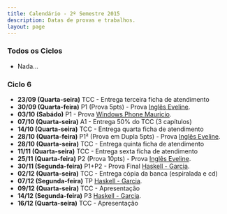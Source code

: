 ```yaml
---
title: Calendário - 2º Semestre 2015
description: Datas de provas e trabalhos.
layout: page
---
```


### Todos os Ciclos

- Nada...

### Ciclo 6

- **23/09 (Quarta-seira)** TCC - Entrega terceira ficha de atendimento
- **30/09 (Quarta-feira)** P1 (Prova 5pts) - Prova [Inglês Eveline](http://fatechub.github.io/fatecrl-curso-si//disciplinas/ciclo6_LIN-600_ingles-vi_eveline/index.html).
- **03/10 (Sabádo)** P1 - Prova [Windows Phone Mauricio](http://fatechub.github.io/fatecrl-curso-si//disciplinas/ciclo6_ISW-013_desenvolvimento-para-dispositivos-moveis-III_mauricio/index.html).
- **07/10 (Quarta-seira)** A1 - Entrega 50% do TCC (3 capítulos)
- **14/10 (Quarta-seira)** TCC - Entrega quarta ficha de atendimento
- **28/10 (Quarta-feira)** P1² (Prova em Dupla 5pts) - Prova [Inglês Eveline](http://fatechub.github.io/fatecrl-curso-si//disciplinas/ciclo6_LIN-600_ingles-vi_eveline/index.html).
- **28/10 (Quarta-seira)** TCC - Entrega quinta ficha de atendimento
- **11/11 (Quarta-seira)** TCC - Entrega sexta ficha de atendimento
- **25/11 (Quarta-feira)** P2 (Prova 10pts) - Prova [Inglês Eveline](http://fatechub.github.io/fatecrl-curso-si//disciplinas/ciclo6_LIN-600_ingles-vi_eveline/index.html).
- **30/11 (Segunda-feira)** P1+P2 - Prova Final [Haskell - Garcia](http://fatechub.github.io/fatecrl-curso-si//disciplinas/ciclo5_ITE-004_topicos-especiais-em-sistemas-para-internet-II_garcia/index.html).
- **02/12 (Quarta-seira)** TCC - Entrega cópia da banca (espiralada e cd)
- **07/12 (Segunda-feira)** TP [Haskell - Garcia](http://fatechub.github.io/fatecrl-curso-si//disciplinas/ciclo5_ITE-004_topicos-especiais-em-sistemas-para-internet-II_garcia/index.html).
- **09/12 (Quarta-seira)** TCC - Apresentação 
- **14/12 (Segunda-feira)** P3 [Haskell - Garcia](http://fatechub.github.io/fatecrl-curso-si//disciplinas/ciclo5_ITE-004_topicos-especiais-em-sistemas-para-internet-II_garcia/index.html).
- **16/12 (Quarta-seira)** TCC - Apresentação


